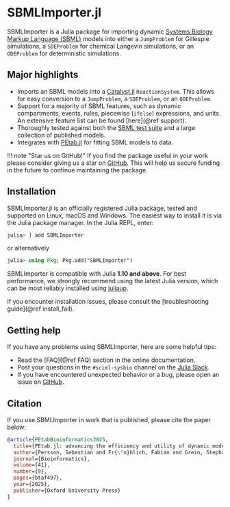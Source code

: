 # SBMLImporter.jl

SBMLImporter is a Julia package for importing dynamic [Systems Biology Markup Language (SBML)](https://sbml.org/) models into either a `JumpProblem` for Gillespie simulations, a `SDEProblem` for chemical Langevin simulations, or an `ODEProblem` for deterministic simulations.

## Major highlights

* Imports an SBML models into a [Catalyst.jl](https://github.com/SciML/Catalyst.jl) `ReactionSystem`. This allows for easy conversion to a `JumpProblem`, a `SDEProblem`, or an `ODEProblem`.
* Support for a majority of SBML features, such as dynamic compartments, events, rules, piecewise (`ifelse`) expressions, and units. An extensive feature list can be found [here](@ref support).
* Thoroughly tested against both the [SBML test suite](https://github.com/sbmlteam/sbml-test-suite) and a large collection of published models.
* Integrates with [PEtab.jl](https://github.com/sebapersson/PEtab.jl) for fitting SBML models to data.

!!! note "Star us on GitHub!"
    If you find the package useful in your work please consider giving us a star on [GitHub](https://github.com/sebapersson/SBMLImporter.jl). This will help us secure funding in the future to continue maintaining the package.

## Installation

SBMLImporter.jl is an officially registered Julia package, tested and supported on Linux, macOS and Windows. The easiest way to install it is via the Julia package manager. In the Julia REPL, enter:

```julia
julia> ] add SBMLImporter
```

or alternatively

```julia
julia> using Pkg; Pkg.add("SBMLImporter")
```

SBMLImporter is compatible with Julia **1.10 and above**. For best performance, we strongly recommend using the latest Julia version, which can be most reliably installed using [juliaup](https://github.com/JuliaLang/juliaup).

If you encounter installation issues, please consult the [troubleshooting guide](@ref install_fail).

## Getting help

If you have any problems using SBMLImporter, here are some helpful tips:

* Read the [FAQ](@ref FAQ) section in the online documentation.
* Post your questions in the `#sciml-sysbio` channel on the [Julia Slack](https://julialang.org/slack/).
* If you have encountered unexpected behavior or a bug, please open an issue on [GitHub](https://github.com/sebapersson/SBMLImporter.jl).

## Citation

If you use SBMLImporter in work that is published, please cite the paper below:

```bibtex
@article{PEtabBioinformatics2025,
  title={PEtab.jl: advancing the efficiency and utility of dynamic modelling},
  author={Persson, Sebastian and Fr{\"o}hlich, Fabian and Grein, Stephan and Loman, Torkel and Ognissanti, Damiano and Hasselgren, Viktor and Hasenauer, Jan and Cvijovic, Marija},
  journal={Bioinformatics},
  volume={41},
  number={9},
  pages={btaf497},
  year={2025},
  publisher={Oxford University Press}
}
```
